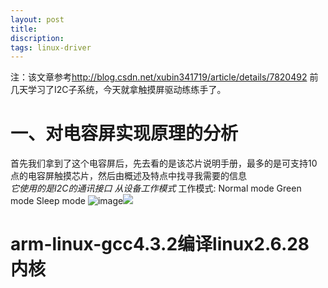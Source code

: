 ```yaml
---
layout: post
title: 
discription: 
tags: linux-driver
---
```

  注：该文章参考<http://blog.csdn.net/xubin341719/article/details/7820492>
  前几天学习了I2C子系统，今天就拿触摸屏驱动练练手了。

 一、对电容屏实现原理的分析
======

  首先我们拿到了这个电容屏后，先去看的是该芯片说明手册，最多的是可支持10点的电容屏触摸芯片，然后由概述及特点中找寻我需要的信息     
   *它使用的是I2C的通讯接口*
   *从设备工作模式*
  工作模式:
    Normal mode 
    Green mode
    Sleep mode
    ![image](https://raw.githubusercontent.com/zhaoguangqiang/zhaoguangqiang.github.com/master/_posts/2014/work_mode.png)<a href="" target="_blank"><img src="/home/zhgq/zhaoguangqiang.github.com/_posts/2014/work_mode.png"/></a>

 arm-linux-gcc4.3.2编译linux2.6.28内核
======



